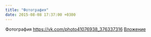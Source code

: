 ```yaml
---
title: "Фотография"
date: 2015-08-08 17:37:00 +0300
---
```


Фотография
<a class="vk-attach" href="https://vk.com/photo41076938_376337316">https://vk.com/photo41076938_376337316</a>
<a class="vk-attach" href="https://vk.com/photo41076938_376337316">Вложение</a>

